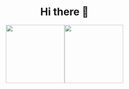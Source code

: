 <h1 align="center">Hi there 👋</h1>

<p  align="center"><img height="160px" src="https://github-readme-stats.vercel.app/api?username=Desiki-high&theme=vue&show_icons=true&include_all_commits=true&rank_icon=github"/><img height="160px" src="https://github-readme-stats.vercel.app/api/top-langs/?username=Desiki-high&layout=compact&theme=vue" /> </p>
